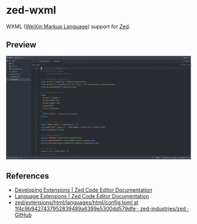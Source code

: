 # zed-wxml

WXML ([WeiXin Markup Language](https://developers.weixin.qq.com/miniprogram/dev/reference/wxml/)) support for [Zed](https://zed.dev).

## Preview

![Syntax highlighting](./docs/preview.webp)

## References

- [Developing Extensions | Zed Code Editor Documentation](https://zed.dev/docs/extensions/developing-extensions)
- [Language Extensions | Zed Code Editor Documentation](https://zed.dev/docs/extensions/languages)
- [zed/extensions/html/languages/html/config.toml at 1f4c9b9427437952839489a6399e5300dd579dfe · zed-industries/zed · GitHub](https://github.com/zed-industries/zed/blob/1f4c9b9427437952839489a6399e5300dd579dfe/extensions/html/languages/html/config.toml)
